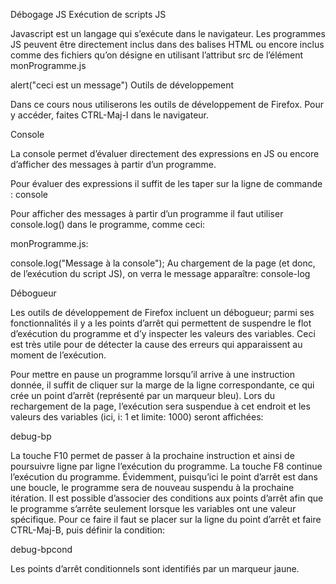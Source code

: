 Débogage JS
Exécution de scripts JS 

Javascript est un langage qui s’exécute dans le navigateur. Les programmes JS peuvent être directement inclus dans des balises HTML <script>, comme suit:
![alt text](/public/assets/exemple.png)
index.html

<!DOCTYPE html>
<html>
    <head>
        <script>
            alert("ceci est un message");
        </script>
    </head>
    <body></body>
</html>
ou encore inclus comme des fichiers qu’on désigne en utilisant l’attribut src de l’élément <script>:

index.html

<!DOCTYPE html>
<html>
    <head>
        <script src="monProgramme.js"></script>
    </head>
    <body></body>
</html>
monProgramme.js

alert("ceci est un message")
Outils de développement

Dans ce cours nous utiliserons les outils de développement de Firefox. Pour y accéder, faites CTRL-Maj-I dans le navigateur.

Console

La console permet d’évaluer directement des expressions en JS ou encore d’afficher des messages à partir d’un programme.

Pour évaluer des expressions il suffit de les taper sur la ligne de commande : console

Pour afficher des messages à partir d’un programme il faut utiliser console.log() dans le programme, comme ceci:

monProgramme.js:

console.log("Message à la console");
Au chargement de la page (et donc, de l’exécution du script JS), on verra le message apparaître: console-log

Débogueur

Les outils de développement de Firefox incluent un débogueur; parmi ses fonctionnalités il y a les points d’arrêt qui permettent de suspendre le flot d’exécution du programme et d’y inspecter les valeurs des variables. Ceci est très utile pour de détecter la cause des erreurs qui apparaissent au moment de l’exécution.

Pour mettre en pause un programme lorsqu’il arrive à une instruction donnée, il suffit de cliquer sur la marge de la ligne correspondante, ce qui crée un point d’arrêt (représenté par un marqueur bleu). Lors du rechargement de la page, l’exécution sera suspendue à cet endroit et les valeurs des variables (ici, i: 1 et limite: 1000) seront affichées:

debug-bp

La touche F10 permet de passer à la prochaine instruction et ainsi de poursuivre ligne par ligne l’exécution du programme.
La touche F8 continue l’exécution du programme. Évidemment, puisqu’ici le point d’arrêt est dans une boucle, le programme sera de nouveau suspendu à la prochaine itération.
Il est possible d’associer des conditions aux points d’arrêt afin que le programme s’arrête seulement lorsque les variables ont une valeur spécifique. Pour ce faire il faut se placer sur la ligne du point d’arrêt et faire CTRL-Maj-B, puis définir la condition:

debug-bpcond

Les points d’arrêt conditionnels sont identifiés par un marqueur jaune.
